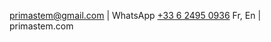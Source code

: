  [primastem@gmail.com](mailto:primastem@gmail.com) | WhatsApp [+33 6 2495 0936](https://api.whatsapp.com/send?phone=33624950936) Fr, En | primastem.com
